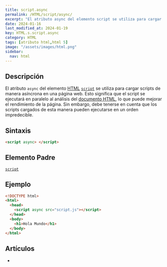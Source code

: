 ```yaml
---
title: script.async
permalink: /HTML/script/async/
excerpt: "El atributo async del elemento script se utiliza para cargar scripts de manera asíncrona en una página web, mejorando su rendimiento."
date: 2024-01-16
last_modified_at: 2024-01-19
key: HTML.s.script.async
category: HTML
tags: [atributo html,html 5]
image: "/assets/images/html.png"
sidebar:
  nav: html
---
```


## Descripción


El atributo `async` del elemento [HTML](https://www.manualweb.net/html/) [`script`](https://www.w3api.com/HTML/script/) se utiliza para cargar scripts de manera asíncrona en una página web. Esto significa que el script se ejecutará en paralelo al análisis del [documento HTML](https://manualweb.net/html/documento-html/), lo que puede mejorar el rendimiento de la página. Sin embargo, debe tenerse en cuenta que los scripts cargados de esta manera pueden ejecutarse en un orden impredecible.


## Sintaxis


```html
<script async> </script>
```


## Elemento Padre


[`script`](https://www.w3api.com/HTML/script/)


## Ejemplo


```html
<!DOCTYPE html>
<html>
  <head>
    <script async src="script.js"></script>
  </head>
  <body>
    <h1>Hola Mundo</h1>
  </body>
</html>
```


## Artículos

- 
